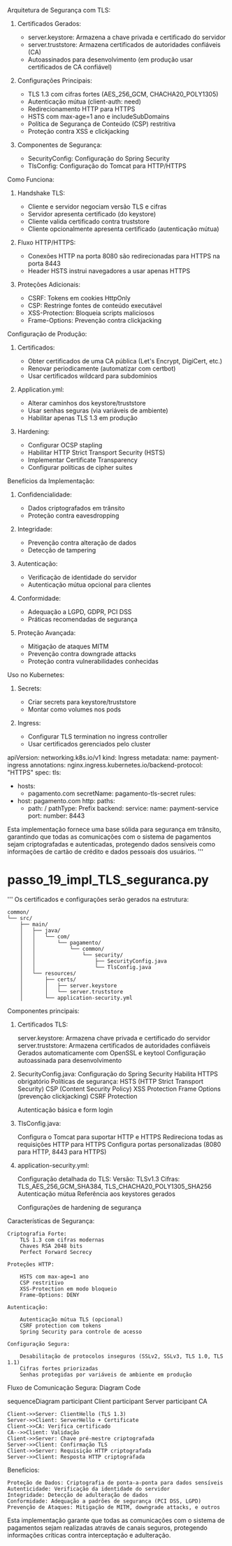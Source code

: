 Arquitetura de Segurança com TLS:

1. Certificados Gerados:
   - server.keystore: Armazena a chave privada e certificado do servidor
   - server.truststore: Armazena certificados de autoridades confiáveis (CA)
   - Autoassinados para desenvolvimento (em produção usar certificados de CA confiável)

2. Configurações Principais:
   - TLS 1.3 com cifras fortes (AES_256_GCM, CHACHA20_POLY1305)
   - Autenticação mútua (client-auth: need)
   - Redirecionamento HTTP para HTTPS
   - HSTS com max-age=1 ano e includeSubDomains
   - Política de Segurança de Conteúdo (CSP) restritiva
   - Proteção contra XSS e clickjacking

3. Componentes de Segurança:
   - SecurityConfig: Configuração do Spring Security
   - TlsConfig: Configuração do Tomcat para HTTP/HTTPS

Como Funciona:

1. Handshake TLS:
   - Cliente e servidor negociam versão TLS e cifras
   - Servidor apresenta certificado (do keystore)
   - Cliente valida certificado contra truststore
   - Cliente opcionalmente apresenta certificado (autenticação mútua)

2. Fluxo HTTP/HTTPS:
   - Conexões HTTP na porta 8080 são redirecionadas para HTTPS na porta 8443
   - Header HSTS instrui navegadores a usar apenas HTTPS

3. Proteções Adicionais:
   - CSRF: Tokens em cookies HttpOnly
   - CSP: Restringe fontes de conteúdo executável
   - XSS-Protection: Bloqueia scripts maliciosos
   - Frame-Options: Prevenção contra clickjacking

Configuração de Produção:

1. Certificados:
   - Obter certificados de uma CA pública (Let's Encrypt, DigiCert, etc.)
   - Renovar periodicamente (automatizar com certbot)
   - Usar certificados wildcard para subdomínios

2. Application.yml:
   - Alterar caminhos dos keystore/truststore
   - Usar senhas seguras (via variáveis de ambiente)
   - Habilitar apenas TLS 1.3 em produção

3. Hardening:
   - Configurar OCSP stapling
   - Habilitar HTTP Strict Transport Security (HSTS)
   - Implementar Certificate Transparency
   - Configurar políticas de cipher suites

Benefícios da Implementação:

1. Confidencialidade:
   - Dados criptografados em trânsito
   - Proteção contra eavesdropping

2. Integridade:
   - Prevenção contra alteração de dados
   - Detecção de tampering

3. Autenticação:
   - Verificação de identidade do servidor
   - Autenticação mútua opcional para clientes

4. Conformidade:
   - Adequação a LGPD, GDPR, PCI DSS
   - Práticas recomendadas de segurança

5. Proteção Avançada:
   - Mitigação de ataques MITM
   - Prevenção contra downgrade attacks
   - Proteção contra vulnerabilidades conhecidas

Uso no Kubernetes:

1. Secrets:
   - Criar secrets para keystore/truststore
   - Montar como volumes nos pods

2. Ingress:
   - Configurar TLS termination no ingress controller
   - Usar certificados gerenciados pelo cluster

apiVersion: networking.k8s.io/v1
kind: Ingress
metadata:
  name: payment-ingress
  annotations:
    nginx.ingress.kubernetes.io/backend-protocol: "HTTPS"
spec:
  tls:
  - hosts:
    - pagamento.com
    secretName: pagamento-tls-secret
  rules:
  - host: pagamento.com
    http:
      paths:
      - path: /
        pathType: Prefix
        backend:
          service:
            name: payment-service
            port:
              number: 8443

Esta implementação fornece uma base sólida para segurança em trânsito, garantindo que todas as comunicações
com o sistema de pagamentos sejam criptografadas e autenticadas, protegendo dados sensíveis como informações
de cartão de crédito e dados pessoais dos usuários.
'''
# passo_19_impl_TLS_seguranca.py

'''
Os certificados e configurações serão gerados na estrutura:

    common/
    └── src/
        ├── main/
        │   ├── java/
        │   │   └── com/
        │   │       └── pagamento/
        │   │           └── common/
        │   │               └── security/
        │   │                   ├── SecurityConfig.java
        │   │                   └── TlsConfig.java
        │   └── resources/
        │       ├── certs/
        │       │   ├── server.keystore
        │       │   └── server.truststore
        │       └── application-security.yml

Componentes principais:

1. Certificados TLS:

    server.keystore: Armazena chave privada e certificado do servidor
    server.truststore: Armazena certificados de autoridades confiáveis
    Gerados automaticamente com OpenSSL e keytool
    Configuração autoassinada para desenvolvimento

2. SecurityConfig.java:
    Configuração do Spring Security
    Habilita HTTPS obrigatório
    Políticas de segurança:
        HSTS (HTTP Strict Transport Security)
        CSP (Content Security Policy)
        XSS Protection
        Frame Options (prevenção clickjacking)
        CSRF Protection

    Autenticação básica e form login

3. TlsConfig.java:

    Configura o Tomcat para suportar HTTP e HTTPS
    Redireciona todas as requisições HTTP para HTTPS
    Configura portas personalizadas (8080 para HTTP, 8443 para HTTPS)

4. application-security.yml:

    Configuração detalhada do TLS:
       Versão: TLSv1.3
        Cifras: TLS_AES_256_GCM_SHA384, TLS_CHACHA20_POLY1305_SHA256
        Autenticação mútua
        Referência aos keystores gerados

    Configurações de hardening de segurança

Características de Segurança:

    Criptografia Forte:
        TLS 1.3 com cifras modernas
        Chaves RSA 2048 bits
        Perfect Forward Secrecy

    Proteções HTTP:

        HSTS com max-age=1 ano
        CSP restritivo
        XSS-Protection em modo bloqueio
        Frame-Options: DENY

    Autenticação:

        Autenticação mútua TLS (opcional)
        CSRF protection com tokens
        Spring Security para controle de acesso

    Configuração Segura:

        Desabilitação de protocolos inseguros (SSLv2, SSLv3, TLS 1.0, TLS 1.1)
        Cifras fortes priorizadas
        Senhas protegidas por variáveis de ambiente em produção

Fluxo de Comunicação Segura:
Diagram
Code

sequenceDiagram
    participant Client
    participant Server
    participant CA
    
    Client->>Server: ClientHello (TLS 1.3)
    Server->>Client: ServerHello + Certificate
    Client->>CA: Verifica certificado
    CA-->>Client: Validação
    Client->>Server: Chave pré-mestre criptografada
    Server->>Client: Confirmação TLS
    Client->>Server: Requisição HTTP criptografada
    Server->>Client: Resposta HTTP criptografada

Benefícios:

    Proteção de Dados: Criptografia de ponta-a-ponta para dados sensíveis
    Autenticidade: Verificação da identidade do servidor
    Integridade: Detecção de adulteração de dados
    Conformidade: Adequação a padrões de segurança (PCI DSS, LGPD)
    Prevenção de Ataques: Mitigação de MITM, downgrade attacks, e outros

Esta implementação garante que todas as comunicações com o sistema de pagamentos sejam realizadas através de canais seguros, protegendo informações críticas contra interceptação e adulteração.


